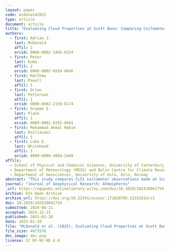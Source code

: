 ```yaml
---
layout: paper
code: mcdonald2025
type: article
document: article
title: "Evaluating Cloud Properties at Scott Base: Comparing Ceilometer Observations With ERA5, JRA55, and MERRA2 Reanalyses Using an Instrument Simulator"
authors:
  - first: Adrian J.
    last: McDonald
    affil: 1
    orcid: 0000-0002-1456-6254
  - first: Peter
    last: Kuma
    affil: 2
    orcid: 0000-0002-0910-8646
  - first: Matthew
    last: Panell
    affil: 1
  - first: Orlon
    last: Petterson
    affil: 1
    orcid: 0000-0002-2159-8174
  - first: Graeme E.
    last: Plank
    affil: 1
    orcid: 0009-0001-8283-0491
  - first: Muhammad Akmal Hakim
    last: Rozliaiani
    affil: 1
  - first: Luke E.
    last: Whitehead
    affil: 3
    orcid: 0009-0009-4804-2449
affils:
  - School of Physical and Chemical Sciences, University of Canterbury, Christchurch, New Zealand
  - Department of Meteorology (MISU) and Bolin Centre for Climate Research, Stockholm University, Stockholm, Sweden
  - Department of Geosciences, University of Oslo, Oslo, Norway
abstract: "This study compares CL51 ceilometer observations made at Scott Base, Antarctica, with statistics from the ERA5, JRA55, and MERRA2 reanalyses. To enhance the comparison we use a lidar instrument simulator to derive cloud statistics from the reanalyses which account for instrumental factors. The cloud occurrence in the three reanalyses is slightly overestimated above 3 km, but displays a larger underestimation below 3 km relative to observations. Unlike previous studies, we see no relationship between relative humidity and cloud occurrence biases, suggesting that the cloud biases do not result from the representation of moisture. We also show that the seasonal variation of cloud occurrence and cloud fraction, defined as the vertically integrated cloud occurrence, are small in both the observations and the reanalyses. We also examine the quality of the cloud representation for a set of weather states derived from ERA5 surface winds. The variability associated with grouping cloud occurrence based on weather state is much larger than the seasonal variation, highlighting weather state is a strong control of cloud occurrence. All the reanalyses continue to display underestimates below 3 km and overestimates above 3 km for each weather state. But the variability in ERA5 statistics matches the changes in the observations better than the other reanalyses. We also use a machine learning scheme to estimate the quantity of supercooled liquid water cloud from the ceilometer observations. Ceilometer low‐level supercooled liquid water cloud occurrences are considerably larger than values derived from the reanalyses, further highlighting the poor representation of low‐level clouds in the reanalyses."
journal: "Journal of Geophysical Research: Atmospheres"
_url: https://agupubs.onlinelibrary.wiley.com/doi/10.1029/2024JD041754
archive: ESS Open Archive
archive_url: https://doi.org/10.22541/essoar.171820795.52152814/v1
doi: 10.1029/2024JD041754
submitted: 2024-06-11
accepted: 2024-12-23
published: 2025-01-20
date: 2025-01-20
file: "McDonald et al. (2025), Evaluating Cloud Properties at Scott Base - Comparing Ceilometer Observations with ERA5, JRA55, and MERRA2 Reanalyses Using an Instrument Simulator.pdf"
file_size: 4673578
doc_image: doc.png
license: CC BY-NC-ND 4.0
---
```

